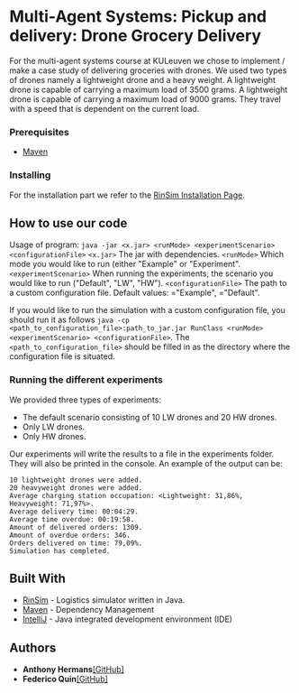 # Multi-Agent Systems: Pickup and delivery: Drone Grocery Delivery

For the multi-agent systems course at KULeuven we chose to implement / make a case study of delivering groceries with drones. We used two types of drones namely a lightweight drone and a heavy weight. A lightweight drone is capable of carrying a maximum load of 3500 grams. A lightweight drone is capable of carrying a maximum load of 9000 grams. They travel with a speed that is dependent on the current load.

### Prerequisites

- [Maven](https://maven.apache.org/)

### Installing

For the installation part we refer to the [RinSim Installation Page](http://rinsim.rinde.nl/installation/).

## How to use our code

Usage of program:
`java -jar <x.jar> <runMode> <experimentScenario> <configurationFile>`
`<x.jar>` The jar with dependencies.
`<runMode>` Which mode you would like to run (either "Example" or "Experiment".
`<experimentScenario>` When running the experiments, the scenario you would like to run ("Default", "LW", "HW").
`<configurationFile>` The path to a custom configuration file.
Default values: <runMode>="Example", <experimentScenario>="Default".

If you would like to run the simulation with a custom configuration file, you should run it as follows `java -cp <path_to_configuration_file>:path_to_jar.jar RunClass <runMode> <experimentScenario> <configurationFile>`. The `<path_to_configuration_file>` should be filled in as the directory where the configuration file is situated.

### Running the different experiments

We provided three types of experiments:
- The default scenario consisting of 10 LW drones and 20 HW drones.
- Only LW drones.
- Only HW drones.

Our experiments will write the results to a file in the experiments folder. They will also be printed in the console. An example of the output can be:
```
10 lightweight drones were added.
20 heavyweight drones were added.
Average charging station occupation: <Lightweight: 31,86%, Heavyweight: 71,97%>.
Average delivery time: 00:04:29.
Average time overdue: 00:19:58.
Amount of delivered orders: 1309.
Amount of overdue orders: 346.
Orders delivered on time: 79,09%.
Simulation has completed.
```

## Built With

* [RinSim](https://github.com/rinde/RinSim) - Logistics simulator written in Java.
* [Maven](https://maven.apache.org/) - Dependency Management
* [IntelliJ](https://www.jetbrains.com/idea/) - Java integrated development environment (IDE)

## Authors

* **Anthony Hermans**[[GitHub]](https://github.com/HermansAnthony)
* **Federico Quin**[[GitHub]](https://github.com/FedericoQuin)
